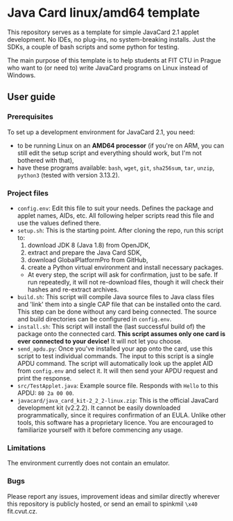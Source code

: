# Java Card linux/amd64 template

This repository serves as a template for simple JavaCard 2.1 applet development. No IDEs, no plug-ins, no system-breaking installs. Just the SDKs, a couple of bash scripts and some python for testing.

The main purpose of this template is to help students at FIT CTU in Prague who want to (or need to) write JavaCard programs on Linux instead of Windows.

## User guide

### Prerequisites

To set up a development environment for JavaCard 2.1, you need:
- to be running Linux on an **AMD64 processor** (if you're on ARM, you can still edit the setup script and everything should work, but I'm not bothered with that),
- have these programs available: `bash`, `wget`, `git`, `sha256sum`, `tar`, `unzip`, `python3` (tested with version 3.13.2).

### Project files

- `config.env`: Edit this file to suit your needs. Defines the package and applet names, AIDs, etc. All following helper scripts read this file and use the values defined there.
- `setup.sh`: This is the starting point. After cloning the repo, run this script to:
    1. download JDK 8 (Java 1.8) from OpenJDK,
    2. extract and prepare the Java Card SDK,
    3. download GlobalPlatformPro from GitHub,
    4. create a Python virtual environment and install necessary packages.
    - At every step, the script will ask for confirmation, just to be safe. If run repeatedly, it will not re-download files, though it will check their hashes and re-extract archives.
- `build.sh`: This script will compile Java source files to Java class files and 'link' them into a single CAP file that can be installed onto the card. This step can be done without any card being connected. The source and build directories can be configured in `config.env`.
- `install.sh`: This script will install the (last successful build of) the package onto the connected card. **This script assumes only one card is ever connected to your device!** It will not let you choose.
- `send_apdu.py`: Once you've installed your app onto the card, use this script to test individual commands. The input to this script is a single APDU command. The script will automatically look up the applet AID from `config.env` and select it. It will then send your APDU request and print the response.
- `src/TestApplet.java`: Example source file. Responds with `Hello` to this APDU: `80 2a 00 00`.
- `javacard/java_card_kit-2_2_2-linux.zip`: This is the official JavaCard development kit (v2.2.2). It cannot be easily downloaded programmatically, since it requires confirmation of an EULA. Unlike other tools, this software has a proprietary licence. You are encouraged to familiarize yourself with it before commencing any usage.

### Limitations

The environment currently does not contain an emulator.

### Bugs

Please report any issues, improvement ideas and similar directly wherever this repository is publicly hosted, or send an email to spinkmil `\x40` fit.cvut.cz.
